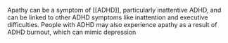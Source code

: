Apathy can be a symptom of [[ADHD]], particularly inattentive ADHD, and can be linked to other ADHD symptoms like inattention and executive difficulties. People with ADHD may also experience apathy as a result of ADHD burnout, which can mimic depression